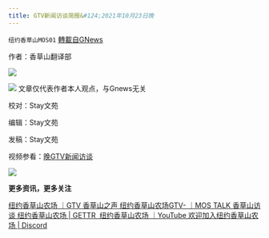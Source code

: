 ```yaml
---
title: GTV新闻访谈简报&#124;2021年10月23日晚
---
```

`纽约香草山MOS01` [轉載自GNews](https://gnews.org/zh-hans/1613649/)

作者：香草山翻译部

![](https://assets.gnews.org/wp-content/uploads/2021/10/image-413.png)


![](https://assets.gnews.org/wp-content/uploads/2021/10/1023text-SC.png)
文章仅代表作者本人观点，与Gnews无关

校对：Stay文苑

编辑：Stay文苑

发稿：Stay文苑

视频参看：[晚GTV新闻访谈](https://gtv.org/broadcast/watch/6174a87feadeb11f5e79dc9f)

![](https://assets.gnews.org/wp-content/uploads/2021/10/M10-8.png)

**更多资讯，更多关注**

[纽约香草山农场 ｜GTV 香草山之声
纽约香草山农场GTV- ｜MOS TALK 香草山访谈
纽约香草山农场 | GETTR
 纽约香草山农场 ｜YouTube
欢迎加入纽约香草山农场 | Discord](http://紐約香草山農場%20%20|%20GTV-香草山之聲%20紐約香草山農場GTV-%20|%20MOS%20TALK%20香草山訪談%20紐約香草山農場%20|%20GETTR%20紐約香草山農場%20｜YouTube%20歡迎加入香草山農場%20%20|%20Discord)
